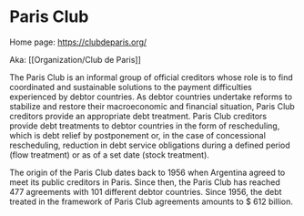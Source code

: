 # Paris Club

Home page: https://clubdeparis.org/

Aka: [[Organization/Club de Paris]]

The Paris Club is an informal group of official creditors whose role is to find coordinated and sustainable solutions to the payment difficulties experienced by debtor countries. As debtor countries undertake reforms to stabilize and restore their macroeconomic and financial situation, Paris Club creditors provide an appropriate debt treatment. Paris Club creditors provide debt treatments to debtor countries in the form of rescheduling, which is debt relief by postponement or, in the case of concessional rescheduling, reduction in debt service obligations during a defined period (flow treatment) or as of a set date (stock treatment).

The origin of the Paris Club dates back to 1956 when Argentina agreed to meet its public creditors in Paris. Since then, the Paris Club has reached 477 agreements with 101 different debtor countries. Since 1956, the debt treated in the framework of Paris Club agreements amounts to $ 612 billion.